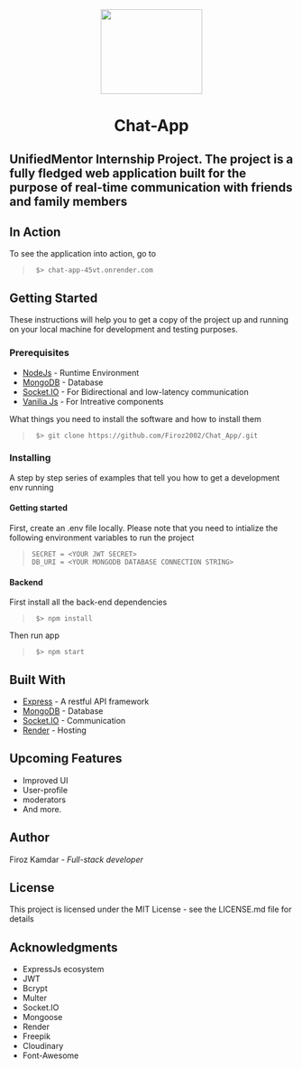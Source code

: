 <div align="center">
  <img src="https://res.cloudinary.com/dhlsmeyw1/image/upload/v1718536082/chat_5002851_dnfurw.png" width="180px" height="150px">
  <h1>Chat-App</h1>
</div>

<div>
  <h2>UnifiedMentor Internship Project. The project is a fully fledged web application built for the purpose of real-time communication with friends and family members</h2>
</div>

<div>
  <h2>In Action</h2>
  <p>To see the application into action, go to</p>
  <blockquote>

  ```
   $> chat-app-45vt.onrender.com
  ```
  
  </blockquote>
</div>
<div>
  <h2>Getting Started</h2>
  <p>These instructions will help you to get a copy of the project up and running on your local machine for development and testing purposes.</p>
  <div>
    <h3>Prerequisites</h3>
    <ul>
      <li><a href="nodejs.org/en/">NodeJs</a> - Runtime Environment</li>
      <li><a href="https://www.mongodb.com">MongoDB</a> - Database</li>
      <li><a href="https://socket.io/">Socket.IO</a> - For Bidirectional and low-latency communication </li>
      <li><a href="https://developer.mozilla.org/en-US/docs/Web/JavaScript">Vanilia Js</a> - For Intreative components</li>
    </ul>
    <p>What things you need to install the software and how to install them</p>
   <blockquote>

  ```
   $> git clone https://github.com/Firoz2002/Chat_App/.git
  ```
  
  </blockquote>
    <h3>Installing</h3>
    <p>A step by step series of examples that tell you how to get a development env running</p>
    <h4>Getting started</h4>
    <p>
      First, create an .env file locally.
      Please note that you need to intialize the following environment variables to run the project
    </p>
    <blockquote>

  ```
  SECRET = <YOUR JWT SECRET>
  DB_URI = <YOUR MONGODB DATABASE CONNECTION STRING>
  ```
  
  </blockquote>
    <h4>Backend</h4>
    <p>First install all the back-end dependencies</p>
    <blockquote>

  ```
   $> npm install
  ```
  
  </blockquote>
  <p>Then run app</p>
  <blockquote>

  ```
   $> npm start
  ```
  
  </blockquote>
  </div>
</div>

<div>
  <h2>Built With</h2>
  <ul>
    <li><a href="https://expressjs.com/">Express</a> -  A restful API framework </li>
    <li><a href="https://firebase.google.com/">MongoDB</a> -  Database </li>
    <li><a href="https://socket.io/">Socket.IO</a> - Communication </li>
    <li><a href="https://render.com/">Render</a> - Hosting </li>
  </ul>
</div>

<div>
  <h2>Upcoming Features</h2>
  <ul>
    <li>Improved UI</li>
    <li>User-profile</li>
    <li>moderators</li>
    <li>And more.</li>
  </ul>
</div>

<div>
  <h2>Author</h2>
  <p>Firoz Kamdar - <i>Full-stack developer</i></p>
</div>

<div>
  <h2>License</h2>
  <p>This project is licensed under the MIT License - see the LICENSE.md file for details</p>
</div>

<div>
  <h2>Acknowledgments</h2>
  <ul>
    <li> ExpressJs ecosystem </li>
    <li> JWT </li>
    <li> Bcrypt </li>
    <li> Multer </li>
    <li> Socket.IO </li>
    <li> Mongoose </li>
    <li> Render </li>
    <li> Freepik </li>
    <li> Cloudinary </li>
    <li> Font-Awesome </li>
  </ul>
</div>
